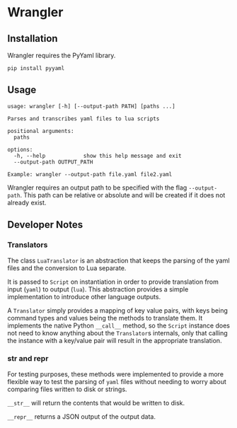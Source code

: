 # Wrangler

## Installation
Wrangler requires the PyYaml library.

`pip install pyyaml`

## Usage
```
usage: wrangler [-h] [--output-path PATH] [paths ...]

Parses and transcribes yaml files to lua scripts

positional arguments:
  paths

options:
  -h, --help            show this help message and exit
  --output-path OUTPUT_PATH

Example: wrangler --output-path file.yaml file2.yaml
```

Wrangler requires an output path to be specified with the flag `--output-path`.  This path can be relative or absolute and will be created if it does not already exist.

## Developer Notes

### Translators

The class `LuaTranslator` is an abstraction that keeps the parsing of the yaml files and the conversion to Lua separate.

It is passed to `Script` on instantiation in order to provide translation from
input (`yaml`) to output (`lua`).  This abstraction provides a simple implementation to introduce other language outputs.

A `Translator` simply provides a mapping of key value pairs, with keys being command types and values being the methods to translate them.  It implements the native Python `__call__` method, so the `Script` instance does not need to know anything about the `Translator`s internals, only that calling the instance with a key/value pair will result in the appropriate translation.

### __str__ and __repr__
For testing purposes, these methods were implemented to provide a more flexible
way to test the parsing of `yaml` files without needing to worry about comparing files written to disk or strings.

`__str__` will return the contents that would be written to disk.

`__repr__` returns a JSON output of the output data.





